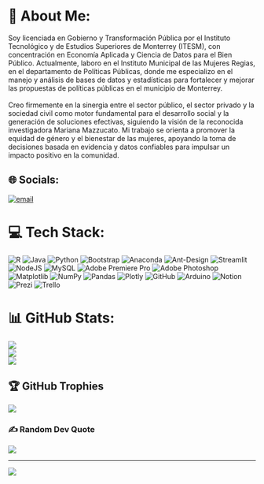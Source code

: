 # 💫 About Me:
Soy licenciada en Gobierno y Transformación Pública por el Instituto Tecnológico y de Estudios Superiores de Monterrey (ITESM), con concentración en Economía Aplicada y Ciencia de Datos para el Bien Público. Actualmente, laboro en el Instituto Municipal de las Mujeres Regias, en el departamento de Políticas Públicas, donde me especializo en el manejo y análisis de bases de datos y estadísticas para fortalecer y mejorar las propuestas de políticas públicas en el municipio de Monterrey.<br><br>Creo firmemente en la sinergia entre el sector público, el sector privado y la sociedad civil como motor fundamental para el desarrollo social y la generación de soluciones efectivas, siguiendo la visión de la reconocida investigadora Mariana Mazzucato. Mi trabajo se orienta a promover la equidad de género y el bienestar de las mujeres, apoyando la toma de decisiones basada en evidencia y datos confiables para impulsar un impacto positivo en la comunidad.


## 🌐 Socials:
[![email](https://img.shields.io/badge/Email-D14836?logo=gmail&logoColor=white)](mailto:camilah.lac@gmail.com) 

# 💻 Tech Stack:
![R](https://img.shields.io/badge/r-%23276DC3.svg?style=for-the-badge&logo=r&logoColor=white) ![Java](https://img.shields.io/badge/java-%23ED8B00.svg?style=for-the-badge&logo=openjdk&logoColor=white) ![Python](https://img.shields.io/badge/python-3670A0?style=for-the-badge&logo=python&logoColor=ffdd54) ![Bootstrap](https://img.shields.io/badge/bootstrap-%238511FA.svg?style=for-the-badge&logo=bootstrap&logoColor=white) ![Anaconda](https://img.shields.io/badge/Anaconda-%2344A833.svg?style=for-the-badge&logo=anaconda&logoColor=white) ![Ant-Design](https://img.shields.io/badge/-AntDesign-%230170FE?style=for-the-badge&logo=ant-design&logoColor=white) ![Streamlit](https://img.shields.io/badge/Streamlit-%23FE4B4B.svg?style=for-the-badge&logo=streamlit&logoColor=white) ![NodeJS](https://img.shields.io/badge/node.js-6DA55F?style=for-the-badge&logo=node.js&logoColor=white) ![MySQL](https://img.shields.io/badge/mysql-4479A1.svg?style=for-the-badge&logo=mysql&logoColor=white) ![Adobe Premiere Pro](https://img.shields.io/badge/Adobe%20Premiere%20Pro-9999FF.svg?style=for-the-badge&logo=Adobe%20Premiere%20Pro&logoColor=white) ![Adobe Photoshop](https://img.shields.io/badge/adobe%20photoshop-%2331A8FF.svg?style=for-the-badge&logo=adobe%20photoshop&logoColor=white) ![Matplotlib](https://img.shields.io/badge/Matplotlib-%23ffffff.svg?style=for-the-badge&logo=Matplotlib&logoColor=black) ![NumPy](https://img.shields.io/badge/numpy-%23013243.svg?style=for-the-badge&logo=numpy&logoColor=white) ![Pandas](https://img.shields.io/badge/pandas-%23150458.svg?style=for-the-badge&logo=pandas&logoColor=white) ![Plotly](https://img.shields.io/badge/Plotly-%233F4F75.svg?style=for-the-badge&logo=plotly&logoColor=white) ![GitHub](https://img.shields.io/badge/github-%23121011.svg?style=for-the-badge&logo=github&logoColor=white) ![Arduino](https://img.shields.io/badge/-Arduino-00979D?style=for-the-badge&logo=Arduino&logoColor=white) ![Notion](https://img.shields.io/badge/Notion-%23000000.svg?style=for-the-badge&logo=notion&logoColor=white) ![Prezi](https://img.shields.io/badge/Prezi-%23000000.svg?style=for-the-badge&logo=Prezi&logoColor=white) ![Trello](https://img.shields.io/badge/Trello-%23026AA7.svg?style=for-the-badge&logo=Trello&logoColor=white)
# 📊 GitHub Stats:
![](https://github-readme-stats.vercel.app/api?username=Camilahig&theme=algolia&hide_border=true&include_all_commits=false&count_private=false)<br/>
![](https://nirzak-streak-stats.vercel.app/?user=Camilahig&theme=algolia&hide_border=true)<br/>
![](https://github-readme-stats.vercel.app/api/top-langs/?username=Camilahig&theme=algolia&hide_border=true&include_all_commits=false&count_private=false&layout=compact)

## 🏆 GitHub Trophies
![](https://github-profile-trophy.vercel.app/?username=Camilahig&theme=algolia&no-frame=true&no-bg=true&margin-w=4)

### ✍️ Random Dev Quote
![](https://quotes-github-readme.vercel.app/api?type=horizontal&theme=tokyonight)

---
[![](https://visitcount.itsvg.in/api?id=Camilahig&icon=6&color=3)](https://visitcount.itsvg.in)

<!-- Proudly created with GPRM ( https://gprm.itsvg.in ) -->
